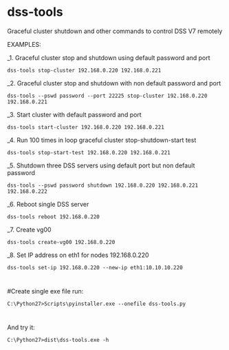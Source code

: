 # dss-tools
Graceful cluster shutdown and other commands to control DSS V7 remotely

EXAMPLES:

_1. Graceful cluster stop and shutdown using default password and port

	dss-tools stop-cluster 192.168.0.220 192.168.0.221
_2. Graceful cluster stop and shutdown with non default password and port

	dss-tools --pswd password --port 22225 stop-cluster 192.168.0.220 192.168.0.221
_3. Start cluster with default password and port

	dss-tools start-cluster 192.168.0.220 192.168.0.221
_4. Run 100 times in loop graceful cluster stop-shutdown-start test

	dss-tools stop-start-test 192.168.0.220 192.168.0.221
_5. Shutdown three DSS servers using default port but non default password

	dss-tools --pswd password shutdown 192.168.0.220 192.168.0.221 192.168.0.222
_6. Reboot single DSS server

	dss-tools reboot 192.168.0.220
_7. Create vg00

	dss-tools create-vg00 192.168.0.220
_8. Set IP address on eth1 for nodes 192.168.0.220

	dss-tools set-ip 192.168.0.220 --new-ip eth1:10.10.10.220

#
#Create single exe file run:

	C:\Python27>Scripts\pyinstaller.exe --onefile dss-tools.py
#
And try it:

	C:\Python27>dist\dss-tools.exe -h
